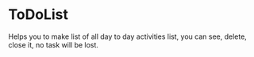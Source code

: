 # ToDoList
Helps you to make list of all day to day activities list, you can see, delete, close it, no task will be lost. 
